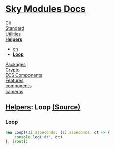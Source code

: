 <!--- This Loop was auto-generated using "pnpm exec sky readme" --> 

# [Sky Modules Docs](../../README.md)

[Cli](..%2F..%2Fcli%2FREADME.md)   
[Standard](..%2F..%2Fcore%2FREADME.md)   
[Utilities](..%2F..%2Futilities%2FREADME.md)   
**[Helpers](..%2F..%2Fhelpers%2FREADME.md)**   
* [cn](..%2F..%2Fhelpers%2Fcn%2FREADME.md)
* **[Loop](..%2F..%2Fhelpers%2FLoop%2FREADME.md)**
  
[Packages](..%2F..%2Fpkgs%2FREADME.md)   
[Crypto](..%2F..%2Fcrypto%2FREADME.md)   
[ECS Components](..%2F..%2Fecs%2FREADME.md)   
[Features](..%2F..%2Ffeatures%2FREADME.md)   
[components](..%2F..%2Freact%2Fcomponents%2FREADME.md)   
[cameras](..%2F..%2FThree%2Fcameras%2FREADME.md)   

## [Helpers](..%2F..%2Fhelpers%2FREADME.md): Loop [(Source)](..%2F..%2Fhelpers%2FLoop%2F)

  
### Loop

```ts
new Loop((1).asSeconds, (1).asSeconds, dt => {
    console.log('dt', dt)
}, [root])

```